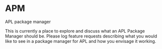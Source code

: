 # APM
APL package manager

This is currently a place to explore and discuss what an APL Package Manager should be. Please log feature requests describing what you would like to see in a package manager for APL and how you envisage it working. 

